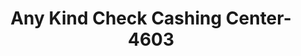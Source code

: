 ---
f_zip-code: 94112
f_state-code: CA
title: Any Kind Check Cashing Center-4603
f_phone: 415-586-1100
f_city-only: San Francisco
f_address: 4919 Mission Street San Francisco
f_location-unique-id: '4603'
slug: any-kind-check-cashing-center-4603
updated-on: '2024-05-30T13:46:58.046Z'
created-on: '2024-05-30T13:36:59.803Z'
published-on: '2024-05-30T13:54:32.469Z'
f_city-state: cms/city/san-francisco-ca.md
f_company: cms/company/any-kind-check-cashing-center.md
f_state: cms/state/california.md
layout: '[payday-loan].html'
tags: payday-loan
---
